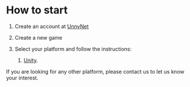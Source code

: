 # How to start

1. Create an account at [UnnyNet](https://admin.unnynet.com/)
2. Create a new game
4. Select your platform and follow the instructions:

    1. [Unity](/basic/integration_unity3d).


If you are looking for any other platform, please contact us to let us know your interest.
